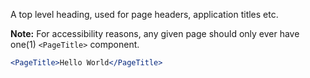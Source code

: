 A top level heading, used for page headers, application titles etc.

**Note:** For accessibility reasons, any given page should only ever have one(1) `<PageTitle>` component.

```jsx
<PageTitle>Hello World</PageTitle>
```

